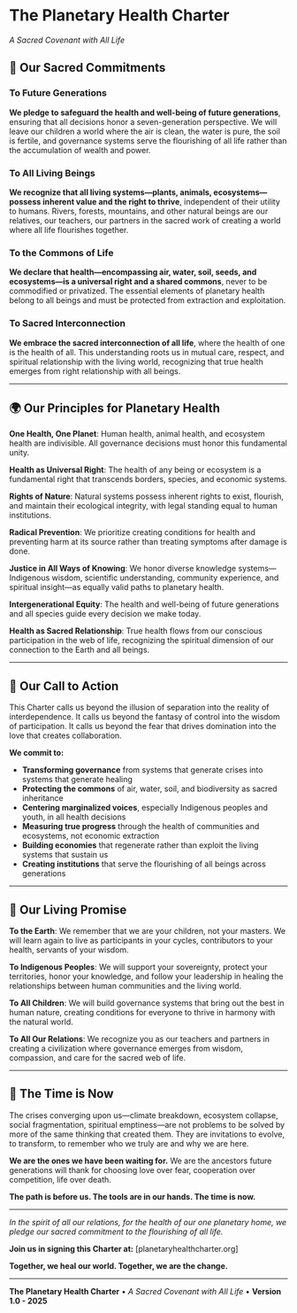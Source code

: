 # The Planetary Health Charter
*A Sacred Covenant with All Life*

## 💚 Our Sacred Commitments

### To Future Generations
**We pledge to safeguard the health and well-being of future generations**, ensuring that all decisions honor a seven-generation perspective. We will leave our children a world where the air is clean, the water is pure, the soil is fertile, and governance systems serve the flourishing of all life rather than the accumulation of wealth and power.

### To All Living Beings
**We recognize that all living systems—plants, animals, ecosystems—possess inherent value and the right to thrive**, independent of their utility to humans. Rivers, forests, mountains, and other natural beings are our relatives, our teachers, our partners in the sacred work of creating a world where all life flourishes together.

### To the Commons of Life
**We declare that health—encompassing air, water, soil, seeds, and ecosystems—is a universal right and a shared commons**, never to be commodified or privatized. The essential elements of planetary health belong to all beings and must be protected from extraction and exploitation.

### To Sacred Interconnection
**We embrace the sacred interconnection of all life**, where the health of one is the health of all. This understanding roots us in mutual care, respect, and spiritual relationship with the living world, recognizing that true health emerges from right relationship with all beings.

---

## 🌍 Our Principles for Planetary Health

**One Health, One Planet**: Human health, animal health, and ecosystem health are indivisible. All governance decisions must honor this fundamental unity.

**Health as Universal Right**: The health of any being or ecosystem is a fundamental right that transcends borders, species, and economic systems.

**Rights of Nature**: Natural systems possess inherent rights to exist, flourish, and maintain their ecological integrity, with legal standing equal to human institutions.

**Radical Prevention**: We prioritize creating conditions for health and preventing harm at its source rather than treating symptoms after damage is done.

**Justice in All Ways of Knowing**: We honor diverse knowledge systems—Indigenous wisdom, scientific understanding, community experience, and spiritual insight—as equally valid paths to planetary health.

**Intergenerational Equity**: The health and well-being of future generations and all species guide every decision we make today.

**Health as Sacred Relationship**: True health flows from our conscious participation in the web of life, recognizing the spiritual dimension of our connection to the Earth and all beings.

---

## 🌱 Our Call to Action

This Charter calls us beyond the illusion of separation into the reality of interdependence. It calls us beyond the fantasy of control into the wisdom of participation. It calls us beyond the fear that drives domination into the love that creates collaboration.

**We commit to:**
- **Transforming governance** from systems that generate crises into systems that generate healing
- **Protecting the commons** of air, water, soil, and biodiversity as sacred inheritance
- **Centering marginalized voices**, especially Indigenous peoples and youth, in all health decisions
- **Measuring true progress** through the health of communities and ecosystems, not economic extraction
- **Building economies** that regenerate rather than exploit the living systems that sustain us
- **Creating institutions** that serve the flourishing of all beings across generations

---

## 🤝 Our Living Promise

**To the Earth**: We remember that we are your children, not your masters. We will learn again to live as participants in your cycles, contributors to your health, servants of your wisdom.

**To Indigenous Peoples**: We will support your sovereignty, protect your territories, honor your knowledge, and follow your leadership in healing the relationships between human communities and the living world.

**To All Children**: We will build governance systems that bring out the best in human nature, creating conditions for everyone to thrive in harmony with the natural world.

**To All Our Relations**: We recognize you as our teachers and partners in creating a civilization where governance emerges from wisdom, compassion, and care for the sacred web of life.

---

## 💫 The Time is Now

The crises converging upon us—climate breakdown, ecosystem collapse, social fragmentation, spiritual emptiness—are not problems to be solved by more of the same thinking that created them. They are invitations to evolve, to transform, to remember who we truly are and why we are here.

**We are the ones we have been waiting for.** We are the ancestors future generations will thank for choosing love over fear, cooperation over competition, life over death.

**The path is before us. The tools are in our hands. The time is now.**

---

*In the spirit of all our relations, for the health of our one planetary home, we pledge our sacred commitment to the flourishing of all life.*

**Join us in signing this Charter at:** [planetaryhealthcharter.org]

**Together, we heal our world. Together, we are the change.**

---

**The Planetary Health Charter** • *A Sacred Covenant with All Life* • **Version 1.0 - 2025**
